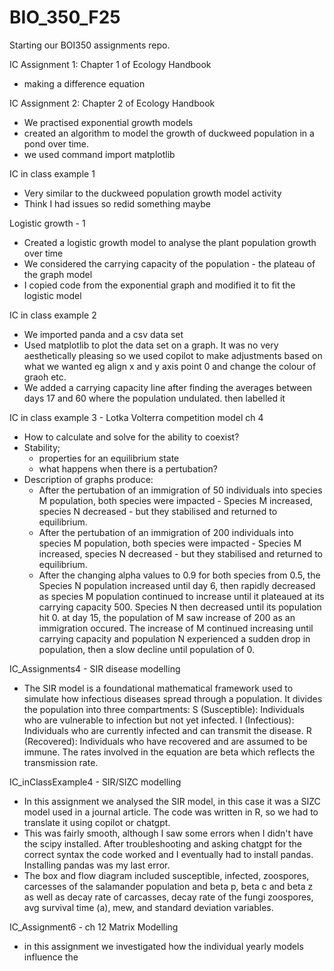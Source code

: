 # BIO_350_F25

Starting our BOI350 assignments repo.

IC Assignment 1: Chapter 1 of Ecology Handbook
- making a difference equation

IC Assignment 2: Chapter 2 of Ecology Handbook
- We practised exponential growth models 
- created an algorithm to model the growth of duckweed population in a pond over time. 
- we used command import matplotlib


IC in class example 1
- Very similar to the duckweed population growth model activity 
- Think I had issues so redid something maybe

Logistic growth - 1 
- Created a logistic growth model to analyse the plant population growth over time
- We considered the carrying capacity of the population - the plateau of the graph model 
- I copied code from the exponential graph and modified it to fit the logistic model

IC in class example 2 
- We imported panda and a csv data set
- Used matplotlib to plot the data set on a graph. It was no very aesthetically pleasing so we used copilot to make adjustments based on what we wanted eg align x and y axis point 0 and change the colour of graoh etc. 
- We added a carrying capacity line after finding the averages between days 17 and 60 where the population undulated. then labelled it

IC in class example 3 - Lotka Volterra competition model ch 4 
- How to calculate and solve for the ability to coexist?
- Stability; 
    - properties for an equilibrium state 
    - what happens when there is a pertubation? 
- Description of graphs produce: 
   -  After the pertubation of an immigration of 50 individuals into species M population, both species were impacted - Species M increased, species N decreased - but they stabilised and returned to equilibrium.
   -  After the pertubation of an immigration of 200 individuals into species M population, both species were impacted - Species M increased, species N decreased - but they stabilised and returned to equilibrium.
   - After the changing alpha values to 0.9 for both species from 0.5, the Species N population increased until day 6, then rapidly decreased as species M population continued to increase until it plateaued at its carrying capacity 500. Species N then decreased until its population hit 0. at day 15, the population of M saw increase of 200 as an immigration occured. The increase of M continued increasing until carrying capacity and population N experienced a sudden drop in population, then a slow decline until population of 0. 

IC_Assignments4 - SIR disease modelling 
- The SIR model is a foundational mathematical framework used to simulate how infectious diseases spread through a population. It divides the population into three compartments:
    S (Susceptible): Individuals who are vulnerable to infection but not yet infected.
    I (Infectious): Individuals who are currently infected and can transmit the disease.
    R (Recovered): Individuals who have recovered and are assumed to be immune.
    The rates involved in the equation are beta which reflects the transmission rate. 

IC_inClassExample4 - SIR/SIZC modelling 
   - In this assignment we analysed the SIR model, in this case it was a SIZC model used in a journal article. The code was written in R, so we had to translate it using copilot or chatgpt. 
   - This was fairly smooth, although I saw some errors when I didn't have the scipy installed. After troubleshooting and asking chatgpt for the correct syntax the code worked and I eventually had to install pandas. Installing pandas was my last error.
   - The box and flow diagram included susceptible, infected, zoospores, carcesses of the salamander population and beta p, beta c and beta z as well as decay rate of carcasses, decay rate of the fungi zoospores, avg survival time (a), mew, and standard deviation variables. 

   IC_Assignment6 - ch 12 Matrix Modelling 
   - in this assignment we investigated how the individual yearly models influence the 